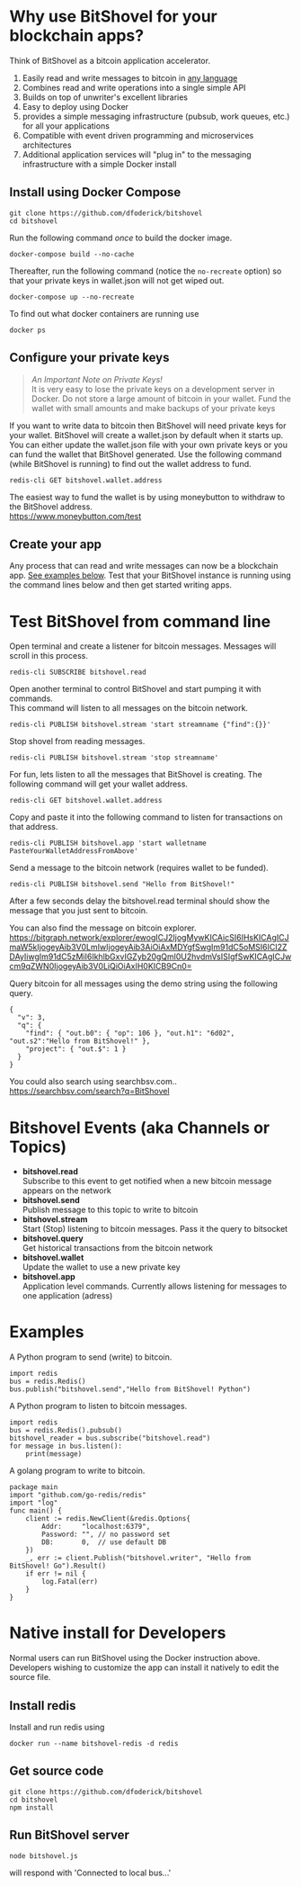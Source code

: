 
# Why use BitShovel for your blockchain apps?  
Think of BitShovel as a bitcoin application accelerator.

1) Easily read and write messages to bitcoin in [any language](#examples)
2) Combines read and write operations into a single simple API
3) Builds on top of unwriter's excellent libraries
4) Easy to deploy using Docker
5) provides a simple messaging infrastructure (pubsub, work queues, etc.) for all your applications
6) Compatible with event driven programming and microservices architectures
7) Additional application services will "plug in" to the messaging infrastructure with a simple Docker install

## Install using Docker Compose
```
git clone https://github.com/dfoderick/bitshovel
cd bitshovel
```
Run the following command *once* to build the docker image.
```
docker-compose build --no-cache
```
Thereafter, run the following command (notice the `no-recreate` option) so that your private keys in wallet.json will not get wiped out.
```
docker-compose up --no-recreate
```
To find out what docker containers are running use
```
docker ps
```
## Configure your private keys

>
> *An Important Note on Private Keys!*  
> It is very easy to lose the private keys on a development server in Docker. Do not store a large amount of bitcoin in your wallet. Fund the wallet with small amounts and make backups of your private keys
>

If you want to write data to bitcoin then BitShovel will need private keys for your wallet.
BitShovel will create a wallet.json by default when it starts up. You can either update
the wallet.json file with your own private keys or you can fund the wallet that BitShovel
generated. Use the following command (while BitShovel is running) to find out the wallet address to fund.
```
redis-cli GET bitshovel.wallet.address
```
The easiest way to fund the wallet is by using moneybutton to withdraw to the BitShovel address.  
https://www.moneybutton.com/test

## Create your app
Any process that can read and write messages can now be a blockchain app. [See examples below](#examples). Test that your BitShovel instance is running using the command lines below and then get started writing apps.

# Test BitShovel from command line
Open terminal and create a listener for bitcoin messages. Messages will scroll in this process.
```
redis-cli SUBSCRIBE bitshovel.read
```
Open another terminal to control BitShovel and start pumping it with commands.  
This command will listen to all messages on the bitcoin network.
```
redis-cli PUBLISH bitshovel.stream 'start streamname {"find":{}}'
```
Stop shovel from reading messages.
```
redis-cli PUBLISH bitshovel.stream 'stop streamname'
```
For fun, lets listen to all the messages that BitShovel is creating. The following command will get your wallet address.
```
redis-cli GET bitshovel.wallet.address
```
Copy and paste it into the following command to listen for transactions on that address.
```
redis-cli PUBLISH bitshovel.app 'start walletname PasteYourWalletAddressFromAbove'
```
Send a message to the bitcoin network (requires wallet to be funded).
```
redis-cli PUBLISH bitshovel.send "Hello from BitShovel!"
```
After a few seconds delay the bitshovel.read terminal should show the message that you just sent to bitcoin.  

You can also find the message on bitcoin explorer.  
https://bitgraph.network/explorer/ewogICJ2IjogMywKICAicSI6IHsKICAgICJmaW5kIjogeyAib3V0LmIwIjogeyAib3AiOiAxMDYgfSwgIm91dC5oMSI6ICI2ZDAyIiwgIm91dC5zMiI6IkhlbGxvIGZyb20gQml0U2hvdmVsISIgfSwKICAgICJwcm9qZWN0IjogeyAib3V0LiQiOiAxIH0KICB9Cn0=

Query bitcoin for all messages using the demo string using the following query.
```
{
  "v": 3,
  "q": {
    "find": { "out.b0": { "op": 106 }, "out.h1": "6d02", "out.s2":"Hello from BitShovel!" },
    "project": { "out.$": 1 }
  }
}
```
You could also search using searchbsv.com..  
https://searchbsv.com/search?q=BitShovel

# Bitshovel Events (aka Channels or Topics)
* **bitshovel.read**  
  Subscribe to this event to get notified when a new bitcoin message appears on the network
* **bitshovel.send**  
  Publish message to this topic to write to bitcoin
* **bitshovel.stream**  
  Start (Stop) listening to bitcoin messages. Pass it the query to bitsocket
* **bitshovel.query**  
  Get historical transactions from the bitcoin network
* **bitshovel.wallet**  
  Update the wallet to use a new private key
* **bitshovel.app**  
  Application level commands. Currently allows listening for messages to one application (adress)

# Examples
A Python program to send (write) to bitcoin.
```
import redis
bus = redis.Redis()
bus.publish("bitshovel.send","Hello from BitShovel! Python")
```
A Python program to listen to bitcoin messages.
```
import redis
bus = redis.Redis().pubsub()
bitshovel_reader = bus.subscribe("bitshovel.read")
for message in bus.listen():
    print(message)
```
A golang program to write to bitcoin.
```
package main
import "github.com/go-redis/redis"
import "log"
func main() {
	client := redis.NewClient(&redis.Options{
		Addr:     "localhost:6379",
		Password: "", // no password set
		DB:       0,  // use default DB
	})
	_, err := client.Publish("bitshovel.writer", "Hello from BitShovel! Go").Result()
	if err != nil {
		log.Fatal(err)
	}
}
```

# Native install for Developers
Normal users can run BitShovel using the Docker instruction above. Developers wishing to customize the app can install it natively to edit the source file.

## Install redis
Install and run redis using  
```
docker run --name bitshovel-redis -d redis
```

## Get source code
```
git clone https://github.com/dfoderick/bitshovel
cd bitshovel
npm install
```
## Run BitShovel server
```
node bitshovel.js
```
will respond with 'Connected to local bus...'
